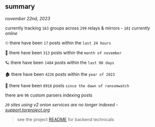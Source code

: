 
## summary
_november 22nd, 2023_

currently tracking `163` groups across `299` relays & mirrors - _`101` currently online_

⏲ there have been `17` posts within the `last 24 hours`

🦈 there have been `313` posts within the `month of november`

🪐 there have been `1484` posts within the `last 90 days`

🏚 there have been `4226` posts within the `year of 2023`

🦕 there have been `8916` posts `since the dawn of ransomwatch`

there are `96` custom parsers indexing posts

_`20` sites using v2 onion services are no longer indexed - [support.torproject.org](https://support.torproject.org/onionservices/v2-deprecation/)_

> see the project [README](https://github.com/joshhighet/ransomwatch#ransomwatch--) for backend technicals

